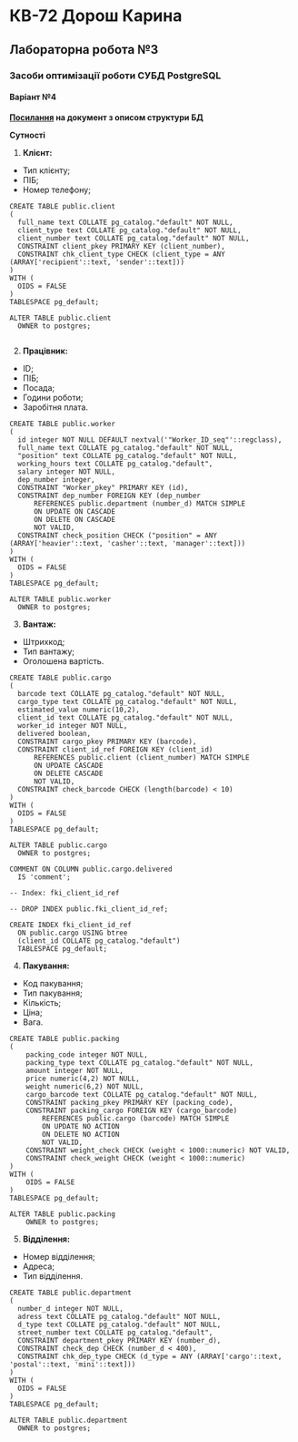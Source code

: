 #  КВ-72 Дорош Карина
##  Лабораторна робота №3
### Засоби оптимізації роботи СУБД PostgreSQL
#### Варіант №4
**[Посилання](https://docs.google.com/document/d/1HRYdYICEkETOSFuok1jywzDriqnLt-tQhTs8fu8qGAs/edit?usp=sharing) на документ з описом структури БД**  
   
   **Сутності**
1) **Клієнт:**
  - Тип клієнту;
  - ПІБ;
  - Номер телефону;
  ```
CREATE TABLE public.client
(
    full_name text COLLATE pg_catalog."default" NOT NULL,
    client_type text COLLATE pg_catalog."default" NOT NULL,
    client_number text COLLATE pg_catalog."default" NOT NULL,
    CONSTRAINT client_pkey PRIMARY KEY (client_number),
    CONSTRAINT chk_client_type CHECK (client_type = ANY (ARRAY['recipient'::text, 'sender'::text]))
)
WITH (
    OIDS = FALSE
)
TABLESPACE pg_default;

ALTER TABLE public.client
    OWNER to postgres;
    
 ```

2) **Працівник:**
  - ID;
  - ПІБ;
  - Посада;
  - Години роботи;
  - Заробітня плата.
  ```
CREATE TABLE public.worker
(
    id integer NOT NULL DEFAULT nextval('"Worker_ID_seq"'::regclass),
    full_name text COLLATE pg_catalog."default" NOT NULL,
    "position" text COLLATE pg_catalog."default" NOT NULL,
    working_hours text COLLATE pg_catalog."default",
    salary integer NOT NULL,
    dep_number integer,
    CONSTRAINT "Worker_pkey" PRIMARY KEY (id),
    CONSTRAINT dep_number FOREIGN KEY (dep_number
        REFERENCES public.department (number_d) MATCH SIMPLE
        ON UPDATE ON CASCADE
        ON DELETE ON CASCADE
        NOT VALID,
    CONSTRAINT check_position CHECK ("position" = ANY (ARRAY['heavier'::text, 'casher'::text, 'manager'::text]))
)
WITH (
    OIDS = FALSE
)
TABLESPACE pg_default;

ALTER TABLE public.worker
    OWNER to postgres;
```
3) **Вантаж:**
  - Штрихкод;
  - Тип вантажу;
  - Оголошена вартість.
  ``` 
CREATE TABLE public.cargo
(
    barcode text COLLATE pg_catalog."default" NOT NULL,
    cargo_type text COLLATE pg_catalog."default" NOT NULL,
    estimated_value numeric(10,2),
    client_id text COLLATE pg_catalog."default" NOT NULL,
    worker_id integer NOT NULL,
    delivered boolean,
    CONSTRAINT cargo_pkey PRIMARY KEY (barcode),
    CONSTRAINT client_id_ref FOREIGN KEY (client_id)
        REFERENCES public.client (client_number) MATCH SIMPLE
        ON UPDATE CASCADE
        ON DELETE CASCADE
        NOT VALID,
    CONSTRAINT check_barcode CHECK (length(barcode) < 10)
)
WITH (
    OIDS = FALSE
)
TABLESPACE pg_default;

ALTER TABLE public.cargo
    OWNER to postgres;

COMMENT ON COLUMN public.cargo.delivered
    IS 'comment';

-- Index: fki_client_id_ref

-- DROP INDEX public.fki_client_id_ref;

CREATE INDEX fki_client_id_ref
    ON public.cargo USING btree
    (client_id COLLATE pg_catalog."default")
    TABLESPACE pg_default;
 ```
4) **Пакування:**
  - Код пакування;
  - Тип пакування;
  - Кількість;
  - Ціна;
  - Вага.
```
CREATE TABLE public.packing
(
    packing_code integer NOT NULL,
    packing_type text COLLATE pg_catalog."default" NOT NULL,
    amount integer NOT NULL,
    price numeric(4,2) NOT NULL,
    weight numeric(6,2) NOT NULL,
    cargo_barcode text COLLATE pg_catalog."default" NOT NULL,
    CONSTRAINT packing_pkey PRIMARY KEY (packing_code),
    CONSTRAINT packing_cargo FOREIGN KEY (cargo_barcode)
        REFERENCES public.cargo (barcode) MATCH SIMPLE
        ON UPDATE NO ACTION
        ON DELETE NO ACTION
        NOT VALID,
    CONSTRAINT weight_check CHECK (weight < 1000::numeric) NOT VALID,
    CONSTRAINT check_weight CHECK (weight < 1000::numeric)
)
WITH (
    OIDS = FALSE
)
TABLESPACE pg_default;

ALTER TABLE public.packing
    OWNER to postgres;
  ```
  
5) **Відділення:**
  - Номер відділення;
  - Адреса;
  - Тип відділення.
  ```
  CREATE TABLE public.department
(
    number_d integer NOT NULL,
    adress text COLLATE pg_catalog."default" NOT NULL,
    d_type text COLLATE pg_catalog."default" NOT NULL,
    street_number text COLLATE pg_catalog."default",
    CONSTRAINT department_pkey PRIMARY KEY (number_d),
    CONSTRAINT check_dep CHECK (number_d < 400),
    CONSTRAINT chk_dep_type CHECK (d_type = ANY (ARRAY['cargo'::text, 'postal'::text, 'mini'::text]))
)
WITH (
    OIDS = FALSE
)
TABLESPACE pg_default;

ALTER TABLE public.department
    OWNER to postgres;
  ```

